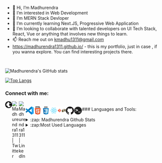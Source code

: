 - 👋 Hi, I’m Madhurendra
- 👀 I’m interested in Web Development
- 🔭 I’m MERN Stack Devloper
- 🌱 I’m currently learning Next.JS, Progressive Web Application
- 💞️ I’m looking to collaborate with talented developers on UI Tech Stack, React, Vue or anything that involves new things to learn.
- 📫 Reach me out on kmadhu1311@gmail.com
- https://madhurendra1311.github.io/ - this is my portfolio, just in case , if you wanna explore. You can find interesting projects there.
<br />

![Madhurendra's GitHub stats](https://github-readme-stats.vercel.app/api?username=Madhurendra1311&show_icons=true&theme=transparent)

[![Top Langs](https://github-readme-stats.vercel.app/api?username=Madhurendra1311&layout=donut-vertical&theme=transparent)](https://github.com/Madhurendra1311/github-readme-stats)


### Connect with me:

[<img align="left" alt="Madhurendra1311" width="22px" src="https://raw.githubusercontent.com/iconic/open-iconic/master/svg/globe.svg" />][website]
[<img align="left" alt="Madhurendra1311 | Twitter" width="22px" src="https://cdn.jsdelivr.net/npm/simple-icons@v3/icons/twitter.svg" />][twitter]
[<img align="left" alt="Madhurendra1311 | LinkedIn" width="22px" src="https://cdn.jsdelivr.net/npm/simple-icons@v3/icons/linkedin.svg" />][linkedin]


<br />
### Languages and Tools:
<img/>
<img align="left" alt="Visual Studio Code" width="26px" src="https://raw.githubusercontent.com/github/explore/80688e429a7d4ef2fca1e82350fe8e3517d3494d/topics/visual-studio-code/visual-studio-code.png" />
<img align="left" alt="HTML5" width="26px" src="https://raw.githubusercontent.com/github/explore/80688e429a7d4ef2fca1e82350fe8e3517d3494d/topics/html/html.png" />
<img align="left" alt="CSS3" width="26px" src="https://raw.githubusercontent.com/github/explore/80688e429a7d4ef2fca1e82350fe8e3517d3494d/topics/css/css.png" />
<img align="left" alt="React" width="26px" src="https://raw.githubusercontent.com/github/explore/80688e429a7d4ef2fca1e82350fe8e3517d3494d/topics/react/react.png" />
<img align="left" alt="Git" width="26px" src="https://raw.githubusercontent.com/github/explore/80688e429a7d4ef2fca1e82350fe8e3517d3494d/topics/git/git.png" />
<img align="left" alt="GitHub" width="26px" src="https://raw.githubusercontent.com/github/explore/78df643247d429f6cc873026c0622819ad797942/topics/github/github.png" />
<img align="left" alt="Terminal" width="26px" src="https://raw.githubusercontent.com/github/explore/80688e429a7d4ef2fca1e82350fe8e3517d3494d/topics/terminal/terminal.png" />
<br />
<br />
<details>
  <summary>:zap: Madhurendra Github Stats</summary>

  <img align="left" alt="Madhurendra's Github Stats" src="https://github-readme-stats.vercel.app/api?username=Madhurendra1311&show_icons=true&hide_border=true" />
  
</details>
<details>
 <summary>:zap:Most Used Languages</summary>
<img align="left" alt="Madhurendra's Github Stats" src="https://github-readme-stats.vercel.app/api/top-langs/?username=Madhurendra1311&show_icons=true&hide_border=true" />
</details>

[website]: https://Madhurendra1311.github.io/
[twitter]: https://twitter.com/Madhurendra1311 
[linkedin]: https://www.linkedin.com/in/madhurendra-kumar-54a21019b/
